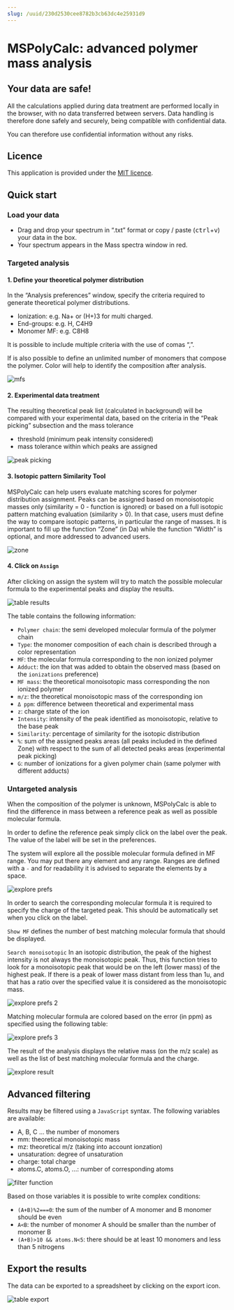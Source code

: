 ```yaml
---
slug: /uuid/230d2530cee8782b3cb63dc4e25931d9
---
```


# MSPolyCalc: advanced polymer mass analysis

## Your data are safe!

All the calculations applied during data treatment are performed locally in the browser, with no data transferred between servers. Data handling is therefore done safely and securely, being compatible with confidential data.

You can therefore use confidential information without any risks.

## Licence

This application is provided under the [MIT licence](https://github.com/cheminfo/mspolycalc/blob/master/LICENSE).

## Quick start

### Load your data

- Drag and drop your spectrum in “.txt” format or copy / paste (<kbd>ctrl</kbd>+<kbd>v</kbd>) your data in the box.
- Your spectrum appears in the Mass spectra window in red.

### Targeted analysis

#### 1. Define your theoretical polymer distribution

In the “Analysis preferences” window, specify the criteria required to generate theoretical polymer distributions.

- Ionization: e.g. Na+ or (H+)3 for multi charged.
- End-groups: e.g. H, C4H9
- Monomer MF: e.g. C8H8

It is possible to include multiple criteria with the use of comas “,”.

If is also possible to define an unlimited number of monomers that compose the polymer. Color will help to identify the composition after analysis.

![mfs](images/mfs.png)

#### 2. Experimental data treatment

The resulting theoretical peak list (calculated in background) will be compared with your experimental data, based on the criteria in the “Peak picking” subsection and the mass tolerance

- threshold (minimum peak intensity considered)
- mass tolerance within which peaks are assigned

![peak picking](images/peakPicking.png)

#### 3. Isotopic pattern Similarity Tool

MSPolyCalc can help users evaluate matching scores for polymer distribution assignment. Peaks can be assigned based on monoisotopic masses only (similarity = 0 - function is ignored) or based on a full isotopic pattern matching evaluation (similarity > 0). In that case, users must define the way to compare isotopic patterns, in particular the range of masses.
It is important to fill up the function “Zone” (in Da) while the function “Width” is optional, and more addressed to advanced users.

![zone](images/zone.png)

#### 4. Click on `Assign`

After clicking on assign the system will try to match the possible molecular formula to the experimental peaks and display the results.

![table results](images/tableResults.png)

The table contains the following information:

- `Polymer chain`: the semi developed molecular formula of the polymer chain
- `Type`: the monomer composition of each chain is described through a color representation
- `MF`: the molecular formula corresponding to the non ionized polymer
- `Adduct`: the ion that was added to obtain the observed mass (based on the `ionizations` preference)
- `MF mass`: the theoretical monoisotopic mass corresponding the non ionized polymer
- `m/z`: the theoretical monoisotopic mass of the corresponding ion
- `Δ ppm`: difference between theoretical and experimental mass
- `z`: charge state of the ion
- `Intensity`: intensity of the peak identified as monoisotopic, relative to the base peak
- `Similarity`: percentage of similarity for the isotopic distribution
- `%`: sum of the assigned peaks areas (all peaks included in the defined Zone) with respect to the sum of all detected peaks areas (experimental peak picking)
- `G`: number of ionizations for a given polymer chain (same polymer with different adducts)

### Untargeted analysis

When the composition of the polymer is unknown, MSPolyCalc is able to find the difference in mass between a reference peak as well as possible molecular formula.

In order to define the reference peak simply click on the label over the peak. The value of the label will be set in the preferences.

The system will explore all the possible molecular formula defined in MF range. You may put there any element and any range. Ranges are defined with a `-` and for readability it is advised to separate the elements by a space.

![explore prefs](images/explorePrefs1.png)

In order to search the corresponding molecular formula it is required to specify the charge of the targeted peak. This should be automatically set when you click on the label.

`Show MF` defines the number of best matching molecular formula that should be displayed.

`Search monoisotopic` In an isotopic distribution, the peak of the highest intensity is not always the monoisotopic peak. Thus, this function tries to look for a monoisotopic peak that would be on the left (lower mass) of the highest peak. If there is a peak of lower mass distant from less than 1u, and that has a ratio over the specified value it is considered as the monoisotopic mass.

![explore prefs 2](images/explorePrefs2.png)

Matching molecular formula are colored based on the error (in ppm) as specified using the following table:

![explore prefs 3](images/explorePrefs3.png)

The result of the analysis displays the relative mass (on the m/z scale) as well as the list of best matching molecular formula and the charge.

![explore result](images/exploreResult.png)

## Advanced filtering

Results may be filtered using a `JavaScript` syntax. The following variables are
available:

- A, B, C ... the number of monomers
- mm: theoretical monoisotopic mass
- mz: theoretical m/z (taking into account ionzation)
- unsaturation: degree of unsaturation
- charge: total charge
- atoms.C, atoms.O, ...: number of corresponding atoms

![filter function](images/filterFct.png)

Based on those variables it is possible to write complex conditions:

- `(A+B)%2===0`: the sum of the number of A monomer and B monomer should be even
- `A<B`: the number of monomer A should be smaller than the number of monomer B
- `(A+B)>10 && atoms.N<5`: there should be at least 10 monomers and less than 5 nitrogens

## Export the results

The data can be exported to a spreadsheet by clicking on the export icon.

![table export](images/tableExport.png)

